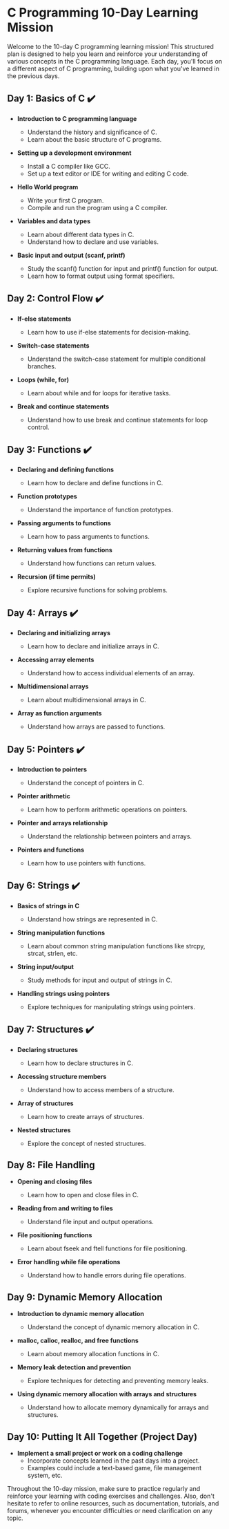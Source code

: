 # C Programming 10-Day Learning Mission

Welcome to the 10-day C programming learning mission! This structured plan is designed to help you learn and reinforce your understanding of various concepts in the C programming language. Each day, you'll focus on a different aspect of C programming, building upon what you've learned in the previous days.

## Day 1: Basics of C   ✔️

- **Introduction to C programming language**
  - Understand the history and significance of C.
  - Learn about the basic structure of C programs.

- **Setting up a development environment**
  - Install a C compiler like GCC.
  - Set up a text editor or IDE for writing and editing C code.

- **Hello World program**
  - Write your first C program.
  - Compile and run the program using a C compiler.

- **Variables and data types**
  - Learn about different data types in C.
  - Understand how to declare and use variables.

- **Basic input and output (scanf, printf)**
  - Study the scanf() function for input and printf() function for output.
  - Learn how to format output using format specifiers.

## Day 2: Control Flow   ✔️

- **If-else statements**
  - Learn how to use if-else statements for decision-making.

- **Switch-case statements**
  - Understand the switch-case statement for multiple conditional branches.

- **Loops (while, for)**
  - Learn about while and for loops for iterative tasks.

- **Break and continue statements**
  - Understand how to use break and continue statements for loop control.

## Day 3: Functions ✔️

- **Declaring and defining functions**
  - Learn how to declare and define functions in C.

- **Function prototypes**
  - Understand the importance of function prototypes.

- **Passing arguments to functions**
  - Learn how to pass arguments to functions.

- **Returning values from functions**
  - Understand how functions can return values.

- **Recursion (if time permits)**
  - Explore recursive functions for solving problems.

## Day 4: Arrays ✔️

- **Declaring and initializing arrays**
  - Learn how to declare and initialize arrays in C.

- **Accessing array elements**
  - Understand how to access individual elements of an array.

- **Multidimensional arrays**
  - Learn about multidimensional arrays in C.

- **Array as function arguments**
  - Understand how arrays are passed to functions.

## Day 5: Pointers ✔️

- **Introduction to pointers**
  - Understand the concept of pointers in C.

- **Pointer arithmetic**
  - Learn how to perform arithmetic operations on pointers.

- **Pointer and arrays relationship**
  - Understand the relationship between pointers and arrays.

- **Pointers and functions**
  - Learn how to use pointers with functions.

## Day 6: Strings ✔️

- **Basics of strings in C**
  - Understand how strings are represented in C.

- **String manipulation functions**
  - Learn about common string manipulation functions like strcpy, strcat, strlen, etc.

- **String input/output**
  - Study methods for input and output of strings in C.

- **Handling strings using pointers**
  - Explore techniques for manipulating strings using pointers.

## Day 7: Structures ✔️

- **Declaring structures**
  - Learn how to declare structures in C.

- **Accessing structure members**
  - Understand how to access members of a structure.

- **Array of structures**
  - Learn how to create arrays of structures.

- **Nested structures**
  - Explore the concept of nested structures.

## Day 8: File Handling 

- **Opening and closing files**
  - Learn how to open and close files in C.

- **Reading from and writing to files**
  - Understand file input and output operations.

- **File positioning functions**
  - Learn about fseek and ftell functions for file positioning.

- **Error handling while file operations**
  - Understand how to handle errors during file operations.

## Day 9: Dynamic Memory Allocation

- **Introduction to dynamic memory allocation**
  - Understand the concept of dynamic memory allocation in C.

- **malloc, calloc, realloc, and free functions**
  - Learn about memory allocation functions in C.

- **Memory leak detection and prevention**
  - Explore techniques for detecting and preventing memory leaks.

- **Using dynamic memory allocation with arrays and structures**
  - Understand how to allocate memory dynamically for arrays and structures.

## Day 10: Putting It All Together (Project Day)

- **Implement a small project or work on a coding challenge**
  - Incorporate concepts learned in the past days into a project.
  - Examples could include a text-based game, file management system, etc.

Throughout the 10-day mission, make sure to practice regularly and reinforce your learning with coding exercises and challenges. Also, don't hesitate to refer to online resources, such as documentation, tutorials, and forums, whenever you encounter difficulties or need clarification on any topic.
